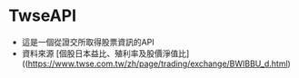 # TwseAPI 
- 這是一個從證交所取得股票資訊的API
- 資料來源 [個股日本益比、殖利率及股價淨值比]((https://www.twse.com.tw/zh/page/trading/exchange/BWIBBU_d.html)
